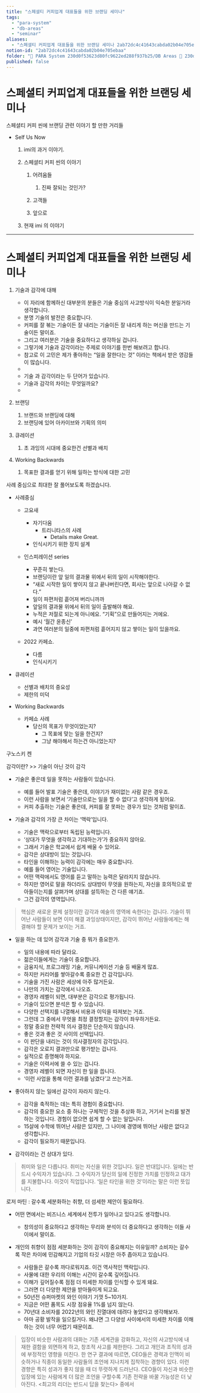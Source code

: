 ```yaml
---
title: "스페셜티 커피업계 대표들을 위한 브랜딩 세미나"
tags:
  - "para-system"
  - "db-areas"
  - "seminar"
aliases:
  - "스페셜티 커피업계 대표들을 위한 브랜딩 세미나 2ab72dc4c41643cabda02b04e705ebaa"
notion-id: "2ab72dc4c41643cabda02b04e705ebaa"
folder: "🚀 PARA System 230d0f53623d80fc9622ed288f937b25/DB Areas 🔲 230d0f53623d812fa0e9f500c4679623/(주) 음 66e9b539f26a4b65b785de77451613c8/Seminar fec8f8f2d3df47b1b21cd29d3a79973b"
published: false
---
```


# 스페셜티 커피업계 대표들을 위한  브랜딩 세미나

스페셜티 커피 씬에 브랜딩 관련 이야기 할 만한 거리들

* Self Us Now
  1. imi의 과거 이야기.

  2. 스페셜티 커피 씬의 이야기
     1. 어려움들
        1. 진짜 잘되는 것인가?

     2. 고객들

     3. 앞으로

  3. 현재 imi 의 이야기

***

# 스페셜티 커피업계 대표들을 위한 브랜딩 세미나

1. 기술과 감각에 대해
   * 이 자리에 함께하신 대부분의 분들은 기술 중심의 사고방식이 익숙한 분일거라 생각합니다.
   * 분명 기술의 발전은 중요합니다.
   * 커피를 잘 볶는 기술이든 잘 내리는 기술이든 잘 내리게 하는 머신을 만드는 기술이든 말이죠.
   * 그리고 여러분은 기술을 중요하다고 생각하실 겁니다.
   * 그렇기에 기술과 감각이라는 주제로 이야기를 한번 해보려고 합니다.
   * 참고로 이 고민은 제가 좋아하는 “일을 잘한다는 것” 이라는 책에서 받은 영감들이 많습니다.
   *
   * 기술 과 감각이라는 두 단어가 있습니다.
   * 기술과 감각의 차이는 무엇일까요?
   *

2. 브랜딩
   1. 브랜드와 브랜딩에 대해
   2. 브랜딩에 있어 아카이브와 기획의 의미

3. 큐레이션
   1. 초 과잉의 시대에 중요한건 선별과 배치

4. Working Backwards
   1. 목표한 결과를 얻기 위해 일하는 방식에 대한 고민

사례 중심으로 최대한 잘 풀어보도록 하겠습니다.

* 사례중심
  * 고요새
    * 자기다움
      * 트리니타스의 사례
        * Details make Great.
    * 인식시키기 위한 장치 설계

  * 인스피레이션 series
    * 꾸준히 쌓는다.
    * 브랜딩이란 앞 일의 결과물 위에서 뒤의 일이 시작해야한다.
    * “새로 시작한 일이 쌓이지 않고 끝나버린다면, 회사는 앞으로 나아갈 수 없다.”
    * 일이 파편처럼 흩어져 버리니까까
    * 앞일의 결과물 위에서 뒤의 일이 출발해야 해요.
    * 누적은 저절로 되는게 아니에요. “기획”으로 만들어지는 거에요.
    * 예시 ‘월간 윤종신’
    * 과연 여러분의 일중에 파편처럼 흩어지지 않고 쌓이는 일이 있을까요.

  * 2022 카페쇼.
    * 다름
    * 인식시키기

* 큐레이션
  * 선별과 배치의 중요성
  * 제한의 미덕

* Working Backwards
  * 카페쇼 사례
    * 당신의 목표가 무엇이었는지?
      * 그 목표에 맞는 일을 한건지?
      * 그냥 해야해서 하는건 아니었는지?

구노스키 켄

감각이란? >> 기술이 아닌 것이 감각

* 기술은 좋은데 일을 못하는 사람들이 있습니다.
  * 예를 들어 발표 기술은 좋은데, 이야기가 재미없는 사람 같은 경우죠.
  * 이런 사람을 보면서 ‘기술만으로는 일을 할 수 없다’고 생각하게 됬어요.
  * 커피 추출하는 기술은 좋은데, 커피를 잘 못파는 경우가 있는 것처럼 말이죠.

* 기술과 감각의 가장 큰 차이는 ‘맥락’입니다.
  * 기술은 맥락으로부터 독립된 능력입니다.
  * ‘상대가 무엇을 생각하고 기대하는가’가 중요하지 않아요.
  * 그래서 기술은 학교에서 쉽게 배울 수 있어요.
  * 감각은 상대방이 있는 것입니다.
  * 타인을 이해하는 능력이 감각에는 매우 중요합니다.
  * 예를 들어 영어는 기술입니다.
  * 어떤 맥락에서도 영어를 듣고 말하는 능력은 달라지지 않습니다.
  * 하지만 영어로 말을 하더라도 상대방이 무엇을 원하는지, 자신을 호의적으로 받아들이는지를 살펴가며 상대를 설득하는 건 다른 얘기죠.
  * 그건 감각의 영역입니다.

> 핵심은 새로운 문제 설정이란 감각과 예술의 영역에 속한다는 겁니다. 기술이 뛰어난 사람들이 보면 이미 해결 과잉상태이지만, 감각이 뛰어난 사람들에게는 해결해야 할 문제가 보이는 거죠.

* 일을 하는 데 있어 감각과 기술 중 뭐가 중요한가.
  * 일의 내용에 따라 달라요.
  * 젊은이들에게는 기술이 중요합니다.
  * 금융지식, 프로그래밍 기술, 커뮤니케이션 기술 등 배울게 많죠.
  * 하지만 커리어를 쌓아갈수록 중요한 건 감각입니다.
  * 기술을 가진 사람은 세상에 아주 많거든요.
  * 나만의 가치는 감각에서 나오죠.
  * 경영자 레벨이 되면, 대부분은 감각으로 평가됩니다.
  * 기술이 있으면 분석은 할 수 있습니다.
  * 다양한 선택지를 나열해서 비용과 이익을 따져보는 거죠.
  * 그런데 그 중에서 무엇을 최정 결정할지는 감각이 좌우하거든요.
  * 정말 중요한 전략적 의사 결정은 단순하지 않습니다.
  * 좋은 것과 좋은 것 사이의 선택입니다.
  * 이 판단을 내리는 것이 의사결정자의 감각입니다.
  * 감각은 오로지 결과만으로 평가받는 겁니다.
  * 실적으로 증명해야 하지요.
  * 기술은 이력서에 쓸 수 있는 겁니다.
  * 경영자 레벨이 되면 자신이 한 일을 씁니다.
  * ‘이런 사업을 통해 이런 결과를 남겼다’고 쓰는거죠.

* 좋아하지 않는 일에선 감각이 자라지 않는다.
  * 감각을 축적하는 데는 특히 경험이 중요합니다.
  * 감각의 중요한 요소 중 하나는 구체적인 것을 추상화 하고, 거기서 논리를 발견하는 것입니다. 경험이 없으면 쉽게 할 수 없는 일입니다.
  * 15살에 수학에 뛰어난 사람은 있지만, 그 나이에 경영에 뛰어난 사람은 없다고 생각합니다.
  * 감각이 필요하기 때문입니다.

* 감각이라는 건 상대가 있다.

> 취미와 일은 다릅니다. 취미는 자신을 위한 것입니다. 일은 반대입니다. 일에는 반드시 수익자가 있습니다. 그 수익자가 당신의 일에 진정한 가치를 인정하고 대가를 지불합니다. 이것이 직업입니다. ‘일은 타인을 위한 것’이라는 말은 이런 뜻입니다.

로저 마틴 : 갈수록 세분화하는 취향, 더 섬세한 제안이 필요하다.

* 어떤 면에서는 비즈니스 세계에서 전투가 일어나고 있다고도 생각합니다.
  * 창의성이 중요하다고 생각하는 무리와 분석이 더 중요하다고 생각하는 이들 사이에서 말이죠.

* 개인의 취향이 점점 세분화하는 것이 감각이 중요해지는 이유일까? 소비자는 갈수록 작은 차이에 민감해지고 기업의 타깃 시장은 아주 좁아지고 있습니다.
  * 사람들은 갈수록 까다로워지죠. 이건 역사적인 맥락입니다.
  * 사물에 대한 우리의 이해는 시간이 갈수록 깊어집니다.
  * 이해가 깊어질수록 점점 더 미세한 차이를 인식할 수 있게 돼요.
  * 그러면 더 다양한 제안을 받아들이게 되고요.
  * 50년전 슈퍼마켓의 와인 이야기 기껏 5~10가지.
  * 지금은 어떤 품목도 시장 점유율 1%를 넘지 않는다.
  * 70년대 소비자를 2022년의 와인 진열대에 데려다 놓았다고 생각해보자.
  * 아마 공황 발작을 일으킬거다. 왜냐면 그 다양성 사이에서의 미세한 차이를 이해하는 것이 너무 어렵기 때문이죠.

> 입장이 비슷한 사람과의 대화는 기존 세계관을 강화하고, 자신의 사고방식에 내재한 결함을 외면하게 하고, 창조적 사고를 제한한다. 그리고 개인과 조직의 성과에 부정적인 영향을 미친다.
> 한 연구 결과에 따르면, CEO들은 경력과 인맥이 비슷하거나 직종이 동일한 사람들의 조언에 지나치게 집착하는 경향이 있다. 이런 경향은 특히 성과가 좋지 않을 때 더 뚜렷하게 드러난다. CEO들이 자신과 비슷한 입장에 있는 사람에게 더 많은 조언을 구할수록 기존 전략을 바꿀 가능성은 더 낮아진다.
> <최고의 리더는 반드시 답을 찾는다> 중에서
